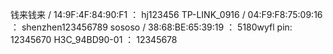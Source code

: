 钱来钱来 / 14:9F:4F:84:90:F1 ： hj123456
TP-LINK_0916 / 04:F9:F8:75:09:16 ： shenzhen123456789
sososo / 38:68:BE:65:39:19 ： 5180wyfl   pin: 12345670
H3C_94BD90-01 ： 12345678





